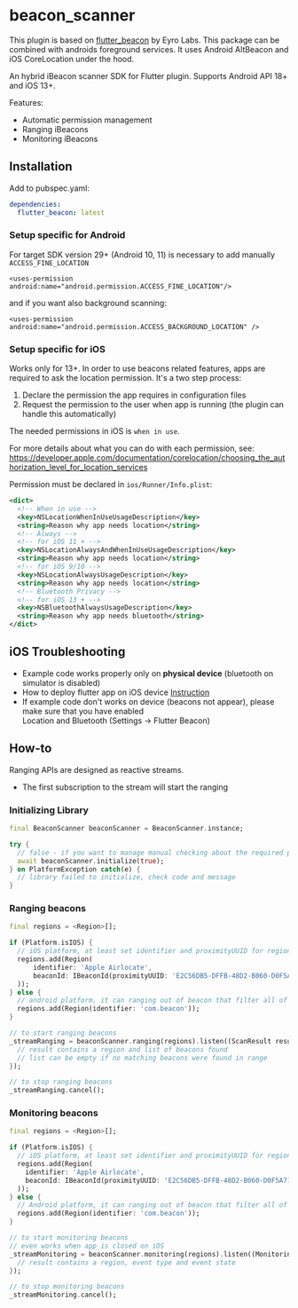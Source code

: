 # beacon_scanner

This plugin is based on [flutter_beacon](https://pub.dev/packages/flutter_beacon) by Eyro Labs.
This package can be combined with androids foreground services.
It uses Android AltBeacon and iOS CoreLocation under the hood.

An hybrid iBeacon scanner SDK for Flutter plugin. Supports Android API 18+ and iOS 13+.

Features:

* Automatic permission management
* Ranging iBeacons
* Monitoring iBeacons

## Installation

Add to pubspec.yaml:

```yaml
dependencies:
  flutter_beacon: latest
```

### Setup specific for Android

For target SDK version 29+ (Android 10, 11) is necessary to add manually ```ACCESS_FINE_LOCATION```

``` 
<uses-permission android:name="android.permission.ACCESS_FINE_LOCATION"/>
```

and if you want also background scanning:
```
<uses-permission android:name="android.permission.ACCESS_BACKGROUND_LOCATION" />
```

### Setup specific for iOS

Works only for 13+.
In order to use beacons related features, apps are required to ask the location permission. It's a two step process:

1. Declare the permission the app requires in configuration files
2. Request the permission to the user when app is running (the plugin can handle this automatically)

The needed permissions in iOS is `when in use`.

For more details about what you can do with each permission, see:  
https://developer.apple.com/documentation/corelocation/choosing_the_authorization_level_for_location_services

Permission must be declared in `ios/Runner/Info.plist`:

```xml
<dict>
  <!-- When in use -->
  <key>NSLocationWhenInUseUsageDescription</key>
  <string>Reason why app needs location</string>
  <!-- Always -->
  <!-- for iOS 11 + -->
  <key>NSLocationAlwaysAndWhenInUseUsageDescription</key>
  <string>Reason why app needs location</string>
  <!-- for iOS 9/10 -->
  <key>NSLocationAlwaysUsageDescription</key>
  <string>Reason why app needs location</string>
  <!-- Bluetooth Privacy -->
  <!-- for iOS 13 + -->
  <key>NSBluetoothAlwaysUsageDescription</key>
  <string>Reason why app needs bluetooth</string>
</dict>
```

## iOS Troubleshooting

* Example code works properly only on **physical device** (bluetooth on simulator is disabled)
* How to deploy flutter app on iOS device [Instruction](https://flutter.dev/docs/get-started/install/macos)
* If example code don't works on device (beacons not appear), please make sure that you have enabled <br/> Location and Bluetooth (Settings -> Flutter Beacon)

## How-to

Ranging APIs are designed as reactive streams.

* The first subscription to the stream will start the ranging

### Initializing Library

```dart
final BeaconScanner beaconScanner = BeaconScanner.instance;

try {
  // false - if you want to manage manual checking about the required permissions
  await beaconScanner.initialize(true);
} on PlatformException catch(e) {
  // library failed to initialize, check code and message
}
```

### Ranging beacons

```dart
final regions = <Region>[];

if (Platform.isIOS) {
  // iOS platform, at least set identifier and proximityUUID for region scanning
  regions.add(Region(
      identifier: 'Apple Airlocate',
      beaconId: IBeaconId(proximityUUID: 'E2C56DB5-DFFB-48D2-B060-D0F5A71096E0'),
  ));
} else {
  // android platform, it can ranging out of beacon that filter all of Proximity UUID
  regions.add(Region(identifier: 'com.beacon'));
}

// to start ranging beacons
_streamRanging = beaconScanner.ranging(regions).listen((ScanResult result) {
  // result contains a region and list of beacons found
  // list can be empty if no matching beacons were found in range
});

// to stop ranging beacons
_streamRanging.cancel();
```

### Monitoring beacons

```dart
final regions = <Region>[];

if (Platform.isIOS) {
  // iOS platform, at least set identifier and proximityUUID for region scanning
  regions.add(Region(
    identifier: 'Apple Airlocate',
    beaconId: IBeaconId(proximityUUID: 'E2C56DB5-DFFB-48D2-B060-D0F5A71096E0'),
  ));
} else {
  // Android platform, it can ranging out of beacon that filter all of Proximity UUID
  regions.add(Region(identifier: 'com.beacon'));
}

// to start monitoring beacons
// even works when app is closed on iOS
_streamMonitoring = beaconScanner.monitoring(regions).listen((MonitoringResult result) {
  // result contains a region, event type and event state
});

// to stop monitoring beacons
_streamMonitoring.cancel();
```

